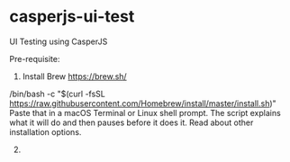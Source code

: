 # casperjs-ui-test
UI Testing using CasperJS

Pre-requisite:
1. Install Brew https://brew.sh/

/bin/bash -c "$(curl -fsSL https://raw.githubusercontent.com/Homebrew/install/master/install.sh)"
Paste that in a macOS Terminal or Linux shell prompt.
The script explains what it will do and then pauses before it does it. Read about other installation options.

2. 
